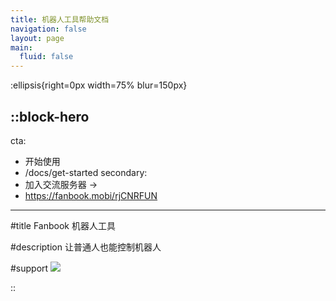 ```yaml
---
title: 机器人工具帮助文档
navigation: false
layout: page
main:
  fluid: false
---
```


:ellipsis{right=0px width=75% blur=150px}

::block-hero
---
cta:
  - 开始使用
  - /docs/get-started
secondary:
  - 加入交流服务器 →
  - https://fanbook.mobi/rjCNRFUN
---

#title
Fanbook 机器人工具

#description
让普通人也能控制机器人

#support
  ![](https://fanbook-api-sdk.js.org/hero.png)

::

